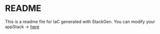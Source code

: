 # README
This is a readme file for IaC generated with StackGen.
You can modify your appStack -> [here](http://main.dev.stackgen.com/appstacks/c5d62720-4eb9-4535-98de-a6386edcbe09)
